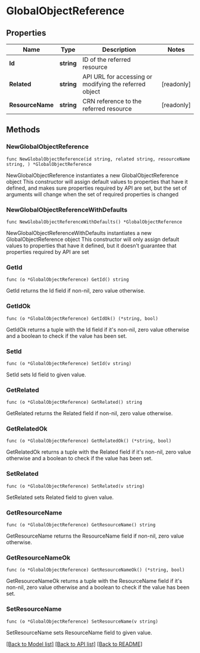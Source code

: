 # GlobalObjectReference

## Properties

Name | Type | Description | Notes
------------ | ------------- | ------------- | -------------
**Id** | **string** | ID of the referred resource | 
**Related** | **string** | API URL for accessing or modifying the referred object | [readonly] 
**ResourceName** | **string** | CRN reference to the referred resource | [readonly] 

## Methods

### NewGlobalObjectReference

`func NewGlobalObjectReference(id string, related string, resourceName string, ) *GlobalObjectReference`

NewGlobalObjectReference instantiates a new GlobalObjectReference object
This constructor will assign default values to properties that have it defined,
and makes sure properties required by API are set, but the set of arguments
will change when the set of required properties is changed

### NewGlobalObjectReferenceWithDefaults

`func NewGlobalObjectReferenceWithDefaults() *GlobalObjectReference`

NewGlobalObjectReferenceWithDefaults instantiates a new GlobalObjectReference object
This constructor will only assign default values to properties that have it defined,
but it doesn't guarantee that properties required by API are set

### GetId

`func (o *GlobalObjectReference) GetId() string`

GetId returns the Id field if non-nil, zero value otherwise.

### GetIdOk

`func (o *GlobalObjectReference) GetIdOk() (*string, bool)`

GetIdOk returns a tuple with the Id field if it's non-nil, zero value otherwise
and a boolean to check if the value has been set.

### SetId

`func (o *GlobalObjectReference) SetId(v string)`

SetId sets Id field to given value.


### GetRelated

`func (o *GlobalObjectReference) GetRelated() string`

GetRelated returns the Related field if non-nil, zero value otherwise.

### GetRelatedOk

`func (o *GlobalObjectReference) GetRelatedOk() (*string, bool)`

GetRelatedOk returns a tuple with the Related field if it's non-nil, zero value otherwise
and a boolean to check if the value has been set.

### SetRelated

`func (o *GlobalObjectReference) SetRelated(v string)`

SetRelated sets Related field to given value.


### GetResourceName

`func (o *GlobalObjectReference) GetResourceName() string`

GetResourceName returns the ResourceName field if non-nil, zero value otherwise.

### GetResourceNameOk

`func (o *GlobalObjectReference) GetResourceNameOk() (*string, bool)`

GetResourceNameOk returns a tuple with the ResourceName field if it's non-nil, zero value otherwise
and a boolean to check if the value has been set.

### SetResourceName

`func (o *GlobalObjectReference) SetResourceName(v string)`

SetResourceName sets ResourceName field to given value.



[[Back to Model list]](../README.md#documentation-for-models) [[Back to API list]](../README.md#documentation-for-api-endpoints) [[Back to README]](../README.md)


